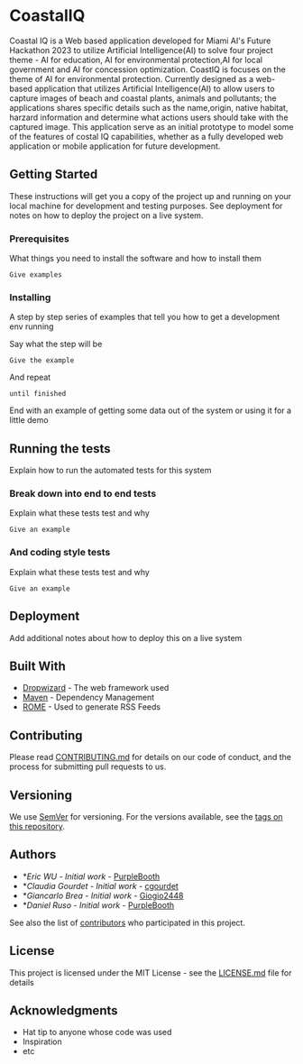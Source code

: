 # CoastalIQ

Coastal IQ is a Web based application developed for Miami AI's Future Hackathon 2023 to utilize Artificial Intelligence(AI) to solve four project theme - AI for education, AI for environmental protection,AI for local government and AI for concession optimization. CoastIQ is focuses on the theme of  AI for environmental protection. Currently designed as a web-based application that utilizes Artificial Intelligence(AI) to allow users to capture images of beach and coastal plants, animals and pollutants; the applications shares specific details such as the name,origin, native habitat, harzard information and determine what actions users should take with the captured image. This application serve as an initial prototype to model some of the features of costal IQ capabilities, whether as a fully developed web application or mobile application for future development.

## Getting Started

These instructions will get you a copy of the project up and running on your local machine for development and testing purposes. See deployment for notes on how to deploy the project on a live system.

### Prerequisites

What things you need to install the software and how to install them

```
Give examples
```

### Installing

A step by step series of examples that tell you how to get a development env running

Say what the step will be

```
Give the example
```

And repeat

```
until finished
```

End with an example of getting some data out of the system or using it for a little demo

## Running the tests

Explain how to run the automated tests for this system

### Break down into end to end tests

Explain what these tests test and why

```
Give an example
```

### And coding style tests

Explain what these tests test and why

```
Give an example
```

## Deployment

Add additional notes about how to deploy this on a live system

## Built With

* [Dropwizard](http://www.dropwizard.io/1.0.2/docs/) - The web framework used
* [Maven](https://maven.apache.org/) - Dependency Management
* [ROME](https://rometools.github.io/rome/) - Used to generate RSS Feeds

## Contributing

Please read [CONTRIBUTING.md](https://gist.github.com/PurpleBooth/b24679402957c63ec426) for details on our code of conduct, and the process for submitting pull requests to us.

## Versioning

We use [SemVer](http://semver.org/) for versioning. For the versions available, see the [tags on this repository](https://github.com/your/project/tags). 

## Authors

* **Eric WU* - *Initial work* - [PurpleBooth](https://github.com/PurpleBooth)
* **Claudia Gourdet* - *Initial work* - [cgourdet](https://github.com/cgourdet)
* **Giancarlo Brea* - *Initial work* - [Giogio2448](https://github.com/Giogio2448)
* **Daniel Ruso* - *Initial work* - [PurpleBooth](https://github.com/PurpleBooth)


See also the list of [contributors](https://github.com/your/project/contributors) who participated in this project.

## License

This project is licensed under the MIT License - see the [LICENSE.md](LICENSE.md) file for details

## Acknowledgments

* Hat tip to anyone whose code was used
* Inspiration
* etc


